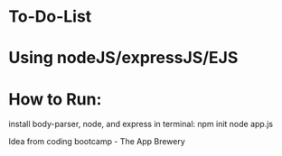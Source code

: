# To-Do-List
# Using nodeJS/expressJS/EJS

# How to Run: 
install body-parser, node, and express
in terminal: npm init
              node app.js
             
 Idea from coding bootcamp - The App Brewery
